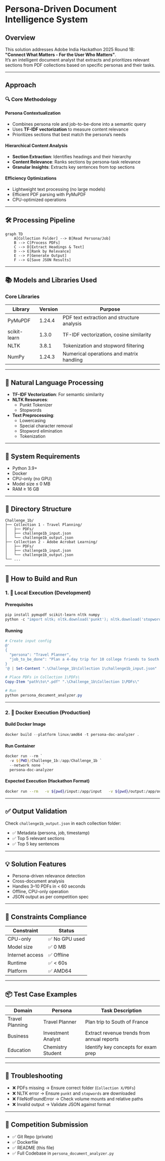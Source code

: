 
# Persona-Driven Document Intelligence System

## Overview
This solution addresses Adobe India Hackathon 2025 Round 1B:  
**"Connect What Matters - For the User Who Matters"**.  
It’s an intelligent document analyst that extracts and prioritizes relevant sections from PDF collections based on specific personas and their tasks.

---

## Approach

### 🔍 Core Methodology

#### Persona Contextualization
- Combines persona role and job-to-be-done into a semantic query
- Uses **TF-IDF vectorization** to measure content relevance
- Prioritizes sections that best match the persona’s needs

#### Hierarchical Content Analysis
- **Section Extraction**: Identifies headings and their hierarchy
- **Content Relevance**: Ranks sections by persona-task relevance
- **Granular Insights**: Extracts key sentences from top sections

#### Efficiency Optimizations
- Lightweight text processing (no large models)
- Efficient PDF parsing with PyMuPDF
- CPU-optimized operations

---

## 🛠️ Processing Pipeline

```mermaid
graph TD
    A[Collection Folder] --> B[Read Persona/Job]
    B --> C[Process PDFs]
    C --> D[Extract Headings & Text]
    D --> E[Rank by Relevance]
    E --> F[Generate Output]
    F --> G[Save JSON Results]
```

---

## 📚 Models and Libraries Used

### Core Libraries

| Library        | Version | Purpose                                      |
|----------------|---------|----------------------------------------------|
| PyMuPDF        | 1.24.4  | PDF text extraction and structure analysis   |
| scikit-learn   | 1.3.0   | TF-IDF vectorization, cosine similarity      |
| NLTK           | 3.8.1   | Tokenization and stopword filtering          |
| NumPy          | 1.24.3  | Numerical operations and matrix handling     |

---

## 🧠 Natural Language Processing

- **TF-IDF Vectorization**: For semantic similarity
- **NLTK Resources**:
  - Punkt Tokenizer
  - Stopwords
- **Text Preprocessing**:
  - Lowercasing
  - Special character removal
  - Stopword elimination
  - Tokenization

---

## 🧰 System Requirements

- Python 3.9+
- Docker
- CPU-only (no GPU)
- Model size ≤ 0 MB
- RAM ≥ 16 GB

---

## 📁 Directory Structure

```
Challenge_1b/
├── Collection 1 - Travel Planning/
│   ├── PDFs/
│   ├── challenge1b_input.json
│   └── challenge1b_output.json
├── Collection 2 - Adobe Acrobat Learning/
│   ├── PDFs/
│   ├── challenge1b_input.json
│   └── challenge1b_output.json
└── ...
```

---

## 🚀 How to Build and Run

### 1. 🔧 Local Execution (Development)

#### Prerequisites

```powershell
pip install pymupdf scikit-learn nltk numpy
python -c "import nltk; nltk.download('punkt'); nltk.download('stopwords')"
```

#### Running

```powershell
# Create input config
@'
{
  "persona": "Travel Planner",
  "job_to_be_done": "Plan a 4-day trip for 10 college friends to South of France"
}
'@ | Set-Content ".\Challenge_1b\Collection 1\challenge1b_input.json"

# Place PDFs in Collection 1\PDFs\
Copy-Item "path\to\*.pdf" ".\Challenge_1b\Collection 1\PDFs\"

# Run
python persona_document_analyzer.py
```

---

### 2. 🐳 Docker Execution (Production)

#### Build Docker Image

```powershell
docker build --platform linux/amd64 -t persona-doc-analyzer .
```

#### Run Container

```powershell
docker run --rm `
  -v ${PWD}/Challenge_1b:/app/Challenge_1b `
  --network none `
  persona-doc-analyzer
```

#### Expected Execution (Hackathon Format)

```bash
docker run --rm   -v ${pwd}/input:/app/input   -v ${pwd}/output:/app/output   --network none   mysolutionname:somerandomidentifier
```

---

## ✅ Output Validation

Check `challenge1b_output.json` in each collection folder:

- ✅ Metadata (persona, job, timestamp)
- ✅ Top 5 relevant sections
- ✅ Top 5 key sentences

---

## 💡 Solution Features

- Persona-driven relevance detection
- Cross-document analysis
- Handles 3–10 PDFs in < 60 seconds
- Offline, CPU-only operation
- JSON output as per competition spec

---

## 📌 Constraints Compliance

| Constraint           | Status         |
|----------------------|----------------|
| CPU-only             | ✅ No GPU used |
| Model size           | ✅ 0 MB         |
| Internet access      | ✅ Offline      |
| Runtime              | ✅ < 60s        |
| Platform             | ✅ AMD64        |

---

## 📦 Test Case Examples

| Domain            | Persona             | Task Description                                 |
|------------------|----------------------|--------------------------------------------------|
| Travel Planning  | Travel Planner       | Plan trip to South of France                     |
| Business         | Investment Analyst   | Extract revenue trends from annual reports       |
| Education        | Chemistry Student    | Identify key concepts for exam prep              |

---

## 🧯 Troubleshooting

- ❌ PDFs missing → Ensure correct folder (`Collection X/PDFs`)
- ❌ NLTK error → Ensure `punkt` and `stopwords` are downloaded
- ❌ FileNotFoundError → Check volume mounts and relative paths
- ❌ Invalid output → Validate JSON against format

---

## 🚀 Competition Submission

- ✅ Git Repo (private)
- ✅ Dockerfile
- ✅ README (this file)
- ✅ Full Codebase in `persona_document_analyzer.py`

